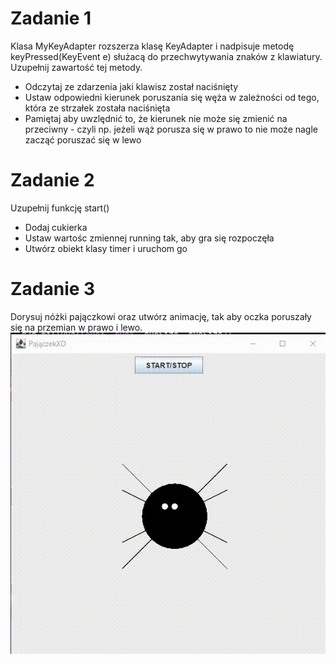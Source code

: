 # Zadanie 1
Klasa MyKeyAdapter rozszerza klasę KeyAdapter i nadpisuje metodę keyPressed(KeyEvent e) służacą do przechwytywania znaków z klawiatury. Uzupełnij zawartość tej metody. 
* Odczytaj ze zdarzenia jaki klawisz został naciśnięty
* Ustaw odpowiedni kierunek poruszania się węża w zależności od tego, która ze strzałek została naciśnięta
* Pamiętaj aby uwzlędnić to, że kierunek nie może się zmienić na przeciwny - czyli np. jeżeli wąż porusza się w prawo to nie może nagle zacząć poruszać się w lewo 
# Zadanie 2
Uzupełnij funkcję start()
* Dodaj cukierka
* Ustaw wartośc zmiennej running tak, aby gra się rozpoczęła
* Utwórz obiekt klasy timer i uruchom go

# Zadanie 3
Dorysuj nóżki pajączkowi oraz utwórz animację, tak aby oczka poruszały się na przemian w prawo i lewo. 
![pajączek](https://github.com/amardaus/test/blob/main/pajaczek.gif)
